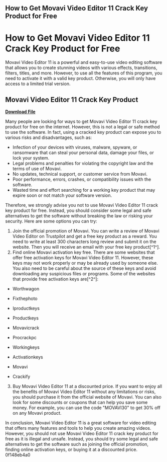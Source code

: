## How to Get Movavi Video Editor 11 Crack Key Product for Free

  
# How to Get Movavi Video Editor 11 Crack Key Product for Free
 
Movavi Video Editor 11 is a powerful and easy-to-use video editing software that allows you to create stunning videos with various effects, transitions, filters, titles, and more. However, to use all the features of this program, you need to activate it with a valid key product. Otherwise, you will only have access to a limited trial version.
 
## Movavi Video Editor 11 Crack Key Product


[**Download File**](https://www.google.com/url?q=https%3A%2F%2Furluso.com%2F2tKmAI&sa=D&sntz=1&usg=AOvVaw1a7ZTdmuuPEwQEC9z6zIdw)

 
Many people are looking for ways to get Movavi Video Editor 11 crack key product for free on the internet. However, this is not a legal or safe method to use the software. In fact, using a cracked key product can expose you to various risks and disadvantages, such as:
 
- Infection of your devices with viruses, malware, spyware, or ransomware that can steal your personal data, damage your files, or lock your system.
- Legal problems and penalties for violating the copyright law and the terms of use of Movavi.
- No updates, technical support, or customer service from Movavi.
- Poor performance, errors, crashes, or compatibility issues with the software.
- Wasted time and effort searching for a working key product that may expire soon or not match your software version.

Therefore, we strongly advise you not to use Movavi Video Editor 11 crack key product for free. Instead, you should consider some legal and safe alternatives to get the software without breaking the law or risking your security. Here are some options you can try:

1. Join the official promotion of Movavi. You can write a review of Movavi Video Editor on Trustpilot and get a free key product as a reward. You need to write at least 300 characters long review and submit it on the website. Then you will receive an email with your free key product[^1^].
2. Find online Movavi activation key free. There are some websites that offer free activation keys for Movavi Video Editor 11. However, these keys may not work properly or may be already used by someone else. You also need to be careful about the source of these keys and avoid downloading any suspicious files or programs. Some of the websites that provide free activation keys are[^2^]:  

- Worthwagon  

- Fixthephoto  

- Iproductkeys  

- Productkeys  

- Movavicrack  

- Procrackpc  

- Workingkeys  

- Activationkeys  

- Movavi  

- Crackify
3. Buy Movavi Video Editor 11 at a discounted price. If you want to enjoy all the benefits of Movavi Video Editor 11 without any limitations or risks, you should purchase it from the official website of Movavi. You can also look for some discounts or coupons that can help you save some money. For example, you can use the code "MOVAVI30" to get 30% off on any Movavi product.

In conclusion, Movavi Video Editor 11 is a great software for video editing that offers many features and tools to help you create amazing videos. However, you should not use Movavi Video Editor 11 crack key product for free as it is illegal and unsafe. Instead, you should try some legal and safe alternatives to get the software such as joining the official promotion, finding online activation keys, or buying it at a discounted price.
 0f148eb4a0
